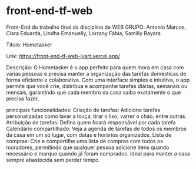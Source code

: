 # front-end-tf-web
Front-End do trabalho final da disciplina de WEB
GRUPO: Antonio Marcos, Clara Eduarda, Lindha Emanuelly, Lorrany Fábia, Samilly Rayara

Titulo: Hometasker

Link: https://front-end-tf-web-lyart.vercel.app/

Descrição: O Hometasker é o app perfeito para quem mora em casa com várias pessoas e precisa manter a organização das tarefas domésticas de forma eficiente e colaborativa. Com uma interface simples e intuitiva, o app permite que você crie, distribua e acompanhe tarefas diárias, semanais ou mensais, garantindo que cada membro da casa saiba exatamente o que precisa fazer.

principais funcionalidades: 
Criação de tarefas: Adicione tarefas personalizadas como lavar a louça, tirar o lixo, varrer o chão, entre outras.
Atribuição de tarefas: Defina quem ficará responsável por cada tarefa
Calendário compartilhado: Veja a agenda de tarefas de todos os membros da casa em um só lugar, com datas e horários organizados.
Lista de compras: Crie e compartilhe uma lista de compras com todos os moradores, permitindo que qualquer pessoa adicione itens quando necessário e marque quando já foram comprados. Ideal para manter a casa sempre abastecida sem perder tempo.